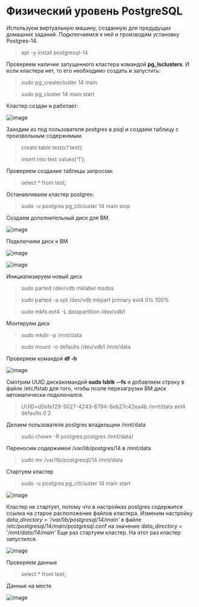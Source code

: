 # Физический уровень PostgreSQL

Используем виртуальную машину, созданную для предудущих домашних заданий. Подключаемся к ней и производим установку Postgres-14.
> apt -y install postgresql-14

Проверяем наличие запущенного кластера командой **pg_lsclusters**.
И если кластера нет, то его необходимо создать  и запустить:
> sudo pg_createcluster 14 main

> sudo pg_cluster 14 main start

Кластер создан и работает:

![image](https://user-images.githubusercontent.com/116566498/200862464-994106eb-0847-49da-8314-86dd859960df.png)

Заходим из под пользователя postgres в psql и создаем таблицу с произвольным содержимым.
> create table test(c1 text);
> 
> insert into test values('1');

Проверяем создание таблицы запросом:
> select * from test;

Останавливаем кластер postgres:
> sudo -u postgres pg_ctlcluster 14 main stop

Создаем дополнительный диск для ВМ.

![image](https://user-images.githubusercontent.com/116566498/200866011-787b53f7-426d-4040-a67e-b43b13df49be.png)

Подключаем диск к ВМ

![image](https://user-images.githubusercontent.com/116566498/200866743-4296d82c-9ca3-44e2-9c0d-dbe7ce9a49d3.png)

![image](https://user-images.githubusercontent.com/116566498/200867078-ffa36dfa-9219-4305-bce6-3f8b2f6cac7a.png)

Инициализируем новый диск
> sudo parted /dev/vdb mklabel msdos
> 
> sudo parted -a opt /dev/vdb mkpart primary ext4 0% 100%

> sudo mkfs.ext4 -L datapartition /dev/vdb1

Монтируем диск
> sudo mkdir -p /mnt/data

> sudo mount -o defaults /dev/vdb1 /mnt/data

Проверяем командой **df -h**

![image](https://user-images.githubusercontent.com/116566498/200869783-4ffab474-6799-45d6-b997-8be644a60c66.png)

Смотрим UUID дискакомандой **sudo lsblk --fs** и добавляем строку в файле /etc/fstab для того, чтобы псоле перезагрузки ВМ диск автоматически подключался.
> UUID=d5bfe129-5027-4243-8794-8eb27c42ea4b /mnt/data ext4 defaults 0 2

Делаем пользователя postgres владельцем /mnt/data 
> sudo chown -R postgres:postgres /mnt/data/

Переносим содержимое /var/lib/postgres/14 в /mnt/data 
> sudo mv /var/lib/postgresql/14 /mnt/data

Стартуем кластер
>sudo -u postgres pg_ctlcluster 14 main start

![image](https://user-images.githubusercontent.com/116566498/200873394-19895906-6fb4-409f-90b4-67b17f0f9fa3.png)

Кластер не стартует, потому что в настройках postgres содержится ссылка на старое расположение файлов кластера.
Изменим настройку *data_directory = '/var/lib/postgresql/14/main'* в файле /etc/postgresql/14/main/postgresql.conf на значение *data_directory = '/mnt/data/14/main'*
Еще раз стартуем кластер. На этот раз кластер запустился.

![image](https://user-images.githubusercontent.com/116566498/200875177-7eea5575-53a0-4f4b-8cc0-824dadd49b7d.png)

Проверяем данные
> select * from test;

Данные на месте

![image](https://user-images.githubusercontent.com/116566498/200875737-54442993-b9fa-4073-9986-ffee61d87dcc.png)




